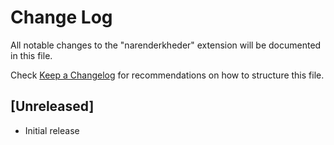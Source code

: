 # Change Log

All notable changes to the "narenderkheder" extension will be documented in this file.

Check [Keep a Changelog](http://keepachangelog.com/) for recommendations on how to structure this file.

## [Unreleased]

- Initial release
